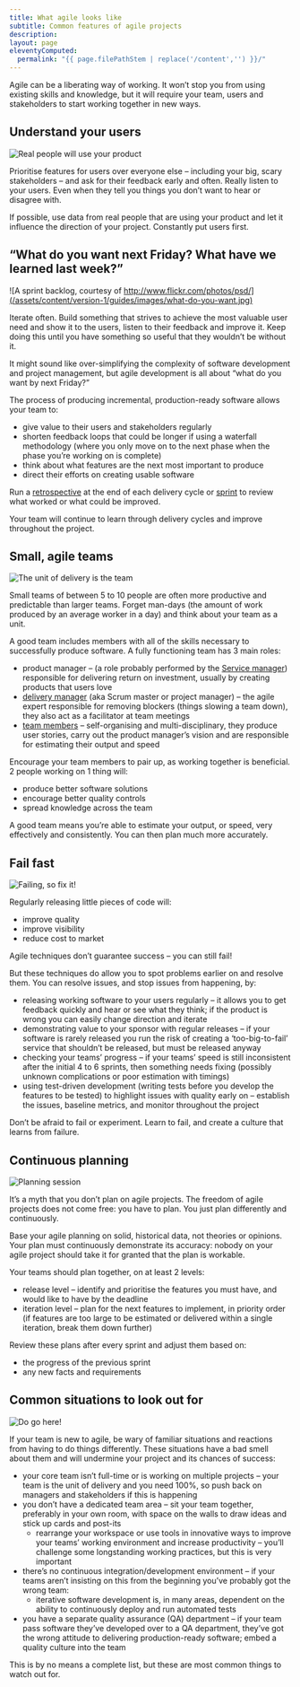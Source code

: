 ```yaml
---
title: What agile looks like
subtitle: Common features of agile projects
description:
layout: page
eleventyComputed:
  permalink: "{{ page.filePathStem | replace('/content','') }}/"
---
```


Agile can be a liberating way of working. It won’t stop you from using existing skills and knowledge, but it will require your team, users and stakeholders to start working together in new ways.

## Understand your users

![Real people will use your product](/assets/content/version-1/guides/images/understand-your-users.jpg)

Prioritise features for users over everyone else – including your big, scary stakeholders – and ask for their feedback early and often. Really listen to your users. Even when they tell you things you don’t want to hear or disagree with.

If possible, use data from real people that are using your product and let it influence the direction of your project. Constantly put users first.

## “What do you want next Friday? What have we learned last week?”

![A sprint backlog, courtesy of http://www.flickr.com/photos/psd/](/assets/content/version-1/guides/images/what-do-you-want.jpg)

Iterate often. Build something that strives to achieve the most valuable user need and show it to the users, listen to their feedback and improve it. Keep doing this until you have something so useful that they wouldn’t be without it.

It might sound like over-simplifying the complexity of software development and project management, but agile development is all about “what do you want by next Friday?”

The process of producing incremental, production-ready software allows your team to:

- give value to their users and stakeholders regularly
- shorten feedback loops that could be longer if using a waterfall methodology (where you only move on to the next phase when the phase you’re working on is complete)
- think about what features are the next most important to produce
- direct their efforts on creating usable software

Run a [retrospective](https://web.archive.org/web/20150828204231/https://www.gov.uk/service-manual/agile/running-retrospectives.html) at the end of each delivery cycle or [sprint](https://web.archive.org/web/20150828204231/https://www.gov.uk/service-manual/agile/features-of-agile.html) to review what worked or what could be improved.

Your team will continue to learn through delivery cycles and improve throughout the project.

## Small, agile teams

![The unit of delivery is the team](/assets/content/version-1/guides/images/unit-of-delivery.jpg)

Small teams of between 5 to 10 people are often more productive and predictable than larger teams. Forget man-days (the amount of work produced by an average worker in a day) and think about your team as a unit.

A good team includes members with all of the skills necessary to successfully produce software. A fully functioning team has 3 main roles:

- product manager – (a role probably performed by the [Service manager](https://web.archive.org/web/20150828204231/https://www.gov.uk/service-manual/the-team/service-manager.html)) responsible for delivering return on investment, usually by creating products that users love
- [delivery manager](https://web.archive.org/web/20150828204231/https://www.gov.uk/service-manual/the-team/delivery-manager.html) (aka Scrum master or project manager) – the agile expert responsible for removing blockers (things slowing a team down), they also act as a facilitator at team meetings
- [team members](https://web.archive.org/web/20150828204231/https://www.gov.uk/service-manual/the-team/index.html) – self-organising and multi-disciplinary, they produce user stories, carry out the product manager’s vision and are responsible for estimating their output and speed

Encourage your team members to pair up, as working together is beneficial. 2 people working on 1 thing will:

- produce better software solutions
- encourage better quality controls
- spread knowledge across the team

A good team means you’re able to estimate your output, or speed, very effectively and consistently. You can then plan much more accurately.

## Fail fast

![Failing, so fix it!](/assets/content/version-1/guides/images/fail-fast.jpg)

Regularly releasing little pieces of code will:

- improve quality
- improve visibility
- reduce cost to market

Agile techniques don’t guarantee success – you can still fail!

But these techniques do allow you to spot problems earlier on and resolve them. You can resolve issues, and stop issues from happening, by:

- releasing working software to your users regularly – it allows you to get feedback quickly and hear or see what they think; if the product is wrong you can easily change direction and iterate
- demonstrating value to your sponsor with regular releases – if your software is rarely released you run the risk of creating a ‘too-big-to-fail’ service that shouldn’t be released, but must be released anyway
- checking your teams’ progress – if your teams’ speed is still inconsistent after the initial 4 to 6 sprints, then something needs fixing (possibly unknown complications or poor estimation with timings)
- using test-driven development (writing tests before you develop the features to be tested) to highlight issues with quality early on – establish the issues, baseline metrics, and monitor throughout the project

Don’t be afraid to fail or experiment. Learn to fail, and create a culture that learns from failure.

## Continuous planning

![Planning session](/assets/content/version-1/guides/images/continuous-planning.jpg)

It’s a myth that you don’t plan on agile projects. The freedom of agile projects does not come free: you have to plan. You just plan differently and continuously.

Base your agile planning on solid, historical data, not theories or opinions. Your plan must continuously demonstrate its accuracy: nobody on your agile project should take it for granted that the plan is workable.

Your teams should plan together, on at least 2 levels:

- release level – identify and prioritise the features you must have, and would like to have by the deadline
- iteration level – plan for the next features to implement, in priority order (if features are too large to be estimated or delivered within a single iteration, break them down further)

Review these plans after every sprint and adjust them based on:

- the progress of the previous sprint
- any new facts and requirements

## Common situations to look out for

![Do go here!](/assets/content/version-1/guides/images/do-not-press-this.jpg)

If your team is new to agile, be wary of familiar situations and reactions from having to do things differently. These situations have a bad smell about them and will undermine your project and its chances of success:

- your core team isn’t full-time or is working on multiple projects – your team is the unit of delivery and you need 100%, so push back on managers and stakeholders if this is happening
- you don’t have a dedicated team area – sit your team together, preferably in your own room, with space on the walls to draw ideas and stick up cards and post-its
    - rearrange your workspace or use tools in innovative ways to improve your teams’ working environment and increase productivity – you’ll challenge some longstanding working practices, but this is very important
- there’s no continuous integration/development environment – if your teams aren’t insisting on this from the beginning you’ve probably got the wrong team:
    - iterative software development is, in many areas, dependent on the ability to continuously deploy and run automated tests
- you have a separate quality assurance (QA) department – if your team pass software they’ve developed over to a QA department, they’ve got the wrong attitude to delivering production-ready software; embed a quality culture into the team

This is by no means a complete list, but these are most common things to watch out for.
